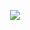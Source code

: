 <p align="center">
  <a href="https://skillicons.dev">
    <img src="https://skillicons.dev/icons?i=" />
  </a>
</p>


